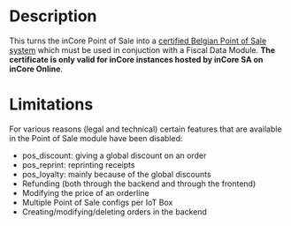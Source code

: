 # Description

This turns the inCore Point of Sale into a [certified Belgian Point of Sale system](http://www.systemedecaisseenregistreuse.be/systemes-certifies) which must be used in conjuction with a Fiscal Data Module. **The certificate is only valid for inCore instances hosted by inCore SA on inCore Online**.

# Limitations

For various reasons (legal and technical) certain features that are available in the Point of Sale module have been disabled:

* pos_discount: giving a global discount on an order
* pos_reprint: reprinting receipts
* pos_loyalty: mainly because of the global discounts
* Refunding (both through the backend and through the frontend)
* Modifying the price of an orderline
* Multiple Point of Sale configs per IoT Box
* Creating/modifying/deleting orders in the backend